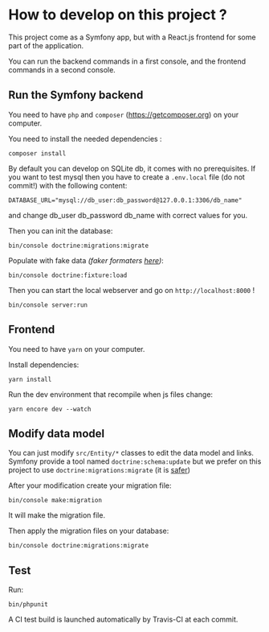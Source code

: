 # How to develop on this project ?

This project come as a Symfony app, but with a React.js frontend for some part of the application.

You can run the backend commands in a first console, and the frontend commands in a second console.

## Run the Symfony backend

You need to have `php` and `composer` (https://getcomposer.org) on your computer.

You need to install the needed dependencies :

```
composer install
```

By default you can develop on SQLite db, it comes with no prerequisites. If you
want to test mysql then you have to create a `.env.local` file (do not commit!)
with the following content:

```
DATABASE_URL="mysql://db_user:db_password@127.0.0.1:3306/db_name"
```

and change db_user db_password db_name with correct values for you.

Then you can init the database:

```
bin/console doctrine:migrations:migrate
```

Populate with fake data *(faker formaters [here](https://github.com/fzaninotto/Faker#formatters))*:

```
bin/console doctrine:fixture:load
```

Then you can start the local webserver and go on `http://localhost:8000` !

```
bin/console server:run
```

## Frontend

You need to have `yarn` on your computer. 

Install dependencies:

```
yarn install
```

Run the dev environment that recompile when js files change:

```
yarn encore dev --watch
```

## Modify data model

You can just modify `src/Entity/*` classes to edit the data model and links. Symfony
provide a tool named `doctrine:schema:update` but we prefer on this project to use
`doctrine:migrations:migrate` (it is [safer](https://symfony.com/doc/current/doctrine.html#migrations-creating-the-database-tables-schema))

After your modification create your migration file:

```
bin/console make:migration
```

It will make the migration file.

Then apply the migration files on your database:

```
bin/console doctrine:migrations:migrate
```

## Test

Run:

```
bin/phpunit
```

A CI test build is launched automatically by Travis-CI at each commit.
